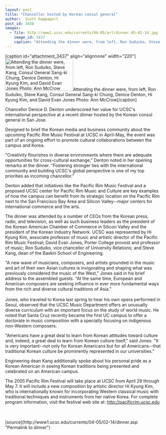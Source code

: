```yaml
---
layout: post
title: "Chancellor hosted by Korean consul general"
author:  Scott Rappaport
post_id: 3438
images:
  - file: http://www1.ucsc.edu/currents/04-05/art/dinner.05-02-14.jpg
    image_id: 3437
    caption: "Attending the dinner were, from left, Ron Suduiko, Steve Kang, Consul General Sang-ki Chung, Denice Denton, Hi Kyung Kim, and David Evan Jones Photo: Ann McCrow"
---
```


[caption id="attachment_3437" align="alignnone" width="220"]<a href="http://localhost/mysite/wp-content/uploads/2005/02/dinner.05-02-14.jpg"><img class="size-full wp-image-3437" src="http://localhost/mysite/wp-content/uploads/2005/02/dinner.05-02-14.jpg" alt="Attending the dinner were, from left, Ron Suduiko, Steve Kang, Consul General Sang-ki Chung, Denice Denton, Hi Kyung Kim, and David Evan Jones Photo: Ann McCrow" width="220" height="104" /></a>Attending the dinner were, from left, Ron Suduiko, Steve Kang, Consul General Sang-ki Chung, Denice Denton, Hi Kyung Kim, and David Evan Jones Photo: Ann McCrow[/caption]
<a name="content" id="content"></a>
<p>
  Chancellor Denice D. Denton underscored her value for UCSC's international perspective at a recent dinner hosted by the Korean consul general in San Jose.
</p>
<p>
  Designed to brief the Korean media and business community about the upcoming Pacific Rim Music Festival at UCSC in April-May, the event was part of an ongoing effort to promote cultural collaborations between the campus and Korea.<br>
</p>
<p>
  "Creativity flourishes in diverse environments where there are adequate opportunities for cross-cultural exchange," Denton noted in her opening remarks at the dinner. "Fostering stronger ties with the international community and building UCSC's global perspective is one of my top priorities as incoming chancellor."<br>
</p>
<p>
  Denton added that initiatives like the Pacific Rim Music Festival and a proposed UCSC center for Pacific Rim Music and Culture are key examples of how the campus can benefit from its strategic location on the Pacific Rim next to the San Francisco Bay Area and Silicon Valley--major centers for international commerce and the arts.<br>
</p>
<p>
  The dinner was attended by a number of CEOs from the Korean press, radio, and television, as well as such business leaders as the president of the Korean American Chamber of Commerce in Silicon Valley and the president of the Korean Industry Network. UCSC was represented by Hi Kyung Kim, associate professor of music and artistic director of the Pacific Rim Music Festival; David Evan Jones, Porter College provost and professor of music; Ron Suduiko, vice chancellor of University Relations; and Steve Kang, dean of the Baskin School of Engineering.<br>
</p>
<p>
  "A new wave of musicians, composers, and artists grounded in the music and art of their own Asian cultures is invigorating and shaping what was previously considered the music of the West," Jones said in his brief address to the assembled guests. "At the same time, European and American composers are seeking influence in ever more fundamental ways from the rich and diverse cultural traditions of Asia."<br>
  <br>
  Jones, who traveled to Korea last spring to hear his own opera performed in Seoul, observed that the UCSC Music Department offers an unusually diverse curriculum with an important focus on the study of world music. He noted that Santa Cruz recently became the first UC campus to offer a doctorate in music composition with a specialty focusing on indigenous non-Western composers.<br>
</p>
<p>
  "Americans have a great deal to learn from Korean attitudes toward culture and, indeed, a great deal to learn from Korean culture itself," said Jones. "It is very important--not only for Korean Americans but for all Americans--that traditional Korean culture be prominently represented in our universities."<br>
</p>
<p>
  Engineering dean Kang additionally spoke about his personal pride as a Korean American in seeing Korean traditions being presented and celebrated on an American campus.<br>
</p>
<p>
  The 2005 Pacific Rim Festival will take place at UCSC from April 29 through May 7. It will include a new composition by artistic director Hi Kyung Kim, who is internationally known for incorporating Western classical music with traditional techniques and instruments from her native Korea. For complete program information, visit the festival web site at: <a href="http://pacificrim.ucsc.edu">http://pacificrim.ucsc.edu</a><br>
  <br>
  <br>
</p>
[source](http://www1.ucsc.edu/currents/04-05/02-14/dinner.asp "Permalink to dinner")
